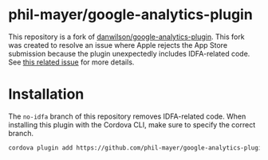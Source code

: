 phil-mayer/google-analytics-plugin
=======================

This repository is a fork of [danwilson/google-analytics-plugin](https://github.com/danwilson/google-analytics-plugin). This fork was created to resolve an issue where Apple rejects the App Store submission because the plugin unexpectedly includes IDFA-related code. See [this related issue](https://github.com/danwilson/google-analytics-plugin/issues/218) for more details.

# Installation
The `no-idfa` branch of this repository removes IDFA-related code. When installing this plugin with the Cordova CLI, make sure to specify the correct branch.
```sh
cordova plugin add https://github.com/phil-mayer/google-analytics-plugin.git#no-idfa
```
